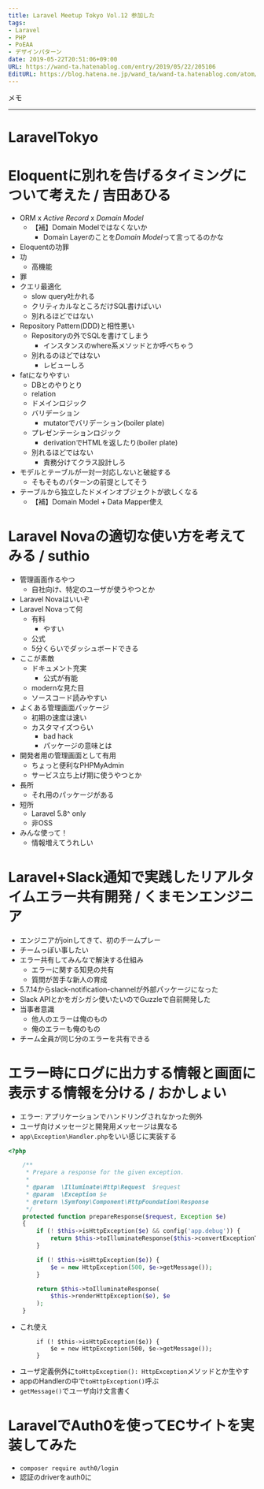 ```yaml
---
title: Laravel Meetup Tokyo Vol.12 参加した
tags:
- Laravel
- PHP
- PoEAA
- デザインパターン
date: 2019-05-22T20:51:06+09:00
URL: https://wand-ta.hatenablog.com/entry/2019/05/22/205106
EditURL: https://blog.hatena.ne.jp/wand_ta/wand-ta.hatenablog.com/atom/entry/17680117127158156352
---
```


メモ

---

# LaravelTokyo



# Eloquentに別れを告げるタイミングについて考えた / 吉田あひる

- ORM x *Active Record* x *Domain Model*
    - 【補】Domain Modelではなくないか
        - Domain Layerのことを*Domain Model*って言ってるのかな
- Eloquentの功罪
- 功
    - 高機能
- 罪
- クエリ最適化
    - slow query吐かれる
    - クリティカルなところだけSQL書けばいい
    - 別れるほどではない
- Repository Pattern(DDD)と相性悪い
    - Repositoryの外でSQLを書けてしまう
        - インスタンスのwhere系メソッドとか呼べちゃう
    - 別れるのほどではない
        - レビューしろ
- fatになりやすい
    - DBとのやりとり
    - relation
    - ドメインロジック
    - バリデーション
        - mutatorでバリデーション(boiler plate)
    - プレゼンテーションロジック
        - derivationでHTMLを返したり(boiler plate)
    - 別れるほどではない
        - 責務分けてクラス設計しろ
- モデルとテーブルが一対一対応しないと破綻する
    - そもそものパターンの前提としてそう
- テーブルから独立したドメインオブジェクトが欲しくなる
    - 【補】Domain Model + Data Mapper使え
    



# Laravel Novaの適切な使い方を考えてみる / suthio

- 管理画面作るやつ
    - 自社向け、特定のユーザが使うやつとか
- Laravel Novaはいいぞ
- Laravel Novaって何
    - 有料
        - やすい
    - 公式
    - 5分くらいでダッシュボードできる
- ここが素敵
    - ドキュメント充実
        - 公式が有能
    - modernな見た目
    - ソースコード読みやすい
- よくある管理画面パッケージ
    - 初期の速度は速い
    - カスタマイズつらい
        - bad hack
        - パッケージの意味とは
- 開発者用の管理画面として有用
    - ちょっと便利なPHPMyAdmin
    - サービス立ち上げ期に使うやつとか
- 長所
    - それ用のパッケージがある
- 短所
    - Laravel 5.8^ only
    - 非OSS
- みんな使って！
    - 情報増えてうれしい




# Laravel+Slack通知で実践したリアルタイムエラー共有開発 / くまモンエンジニア

- エンジニアがjoinしてきて、初のチームプレー
- チームっぽい事したい
- エラー共有してみんなで解決する仕組み
    - エラーに関する知見の共有
    - 質問が苦手な新人の育成
- 5.7.14からslack-notification-channelが外部パッケージになった
- Slack APIとかをガシガシ使いたいのでGuzzleで自前開発した
- 当事者意識
    - 他人のエラーは俺のもの
    - 俺のエラーも俺のもの
- チーム全員が同じ分のエラーを共有できる



# エラー時にログに出力する情報と画面に表示する情報を分ける / おかしょい

- エラー: アプリケーションでハンドリングされなかった例外
- ユーザ向けメッセージと開発用メッセージは異なる
- `app\Exception\Handler.php`をいい感じに実装する

```php
<?php

    /**
     * Prepare a response for the given exception.
     *
     * @param  \Illuminate\Http\Request  $request
     * @param  \Exception $e
     * @return \Symfony\Component\HttpFoundation\Response
     */
    protected function prepareResponse($request, Exception $e)
    {
        if (! $this->isHttpException($e) && config('app.debug')) {
            return $this->toIlluminateResponse($this->convertExceptionToResponse($e), $e);
        }

        if (! $this->isHttpException($e)) {
            $e = new HttpException(500, $e->getMessage());
        }

        return $this->toIlluminateResponse(
            $this->renderHttpException($e), $e
        );
    }
```

- これ使え

```
        if (! $this->isHttpException($e)) {
            $e = new HttpException(500, $e->getMessage());
        }
```

- ユーザ定義例外に`toHttpException(): HttpException`メソッドとか生やす
- appのHandlerの中で`toHttpException()`呼ぶ
- `getMessage()`でユーザ向け文言書く



# LaravelでAuth0を使ってECサイトを実装してみた

- `composer require auth0/login`
- 認証のdriverをauth0に



